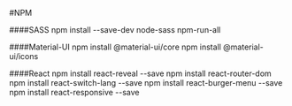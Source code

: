 #NPM

####SASS
npm install --save-dev node-sass npm-run-all

####Material-UI
npm install @material-ui/core
npm install @material-ui/icons


####React
npm install react-reveal --save
npm install react-router-dom
npm install react-switch-lang --save
npm install react-burger-menu --save
npm install react-responsive --save